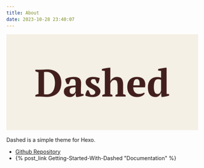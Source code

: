 ```yaml
---
title: About
date: 2023-10-28 23:40:07
---
```


![Dashed](/cover.svg "Dahsed Logo")

Dashed is a simple theme for Hexo.

-   [Github Repository](https://github.com/sunnybyeon/hexo-theme-dashed)
-   {% post_link Getting-Started-With-Dashed "Documentation" %}
